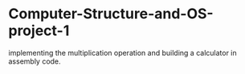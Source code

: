 # Computer-Structure-and-OS-project-1
implementing the multiplication operation and building a calculator in assembly code.
